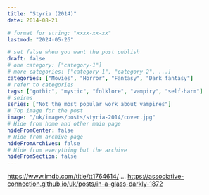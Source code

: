 ```yaml
---
title: "Styria (2014)"
date: 2014-08-21

# format for string: "xxxx-xx-xx"
lastmod: "2024-05-26"

# set false when you want the post publish
draft: false
# one category: ["category-1"]
# more categories: ["category-1", "category-2", ...]
categories: ["Movies", "Horror", "Fantasy", "Dark fantasy"]
# refer to categories
tags: ["gothic", "mystic", "folklore", "vampiry", "self-harm"]
# seires
series: ["Not the most popular work about vampires"]
# Top image for the post
image: "/uk/images/posts/styria-2014/cover.jpg"
# Hide from home and other main page
hideFromCenter: false
# Hide from archive page
hideFromArchives: false
# Hide from everything but the archive
hideFromSection: false
---
```

https://www.imdb.com/title/tt1764614/
...
https://associative-connection.github.io/uk/posts/in-a-glass-darkly-1872
<!--more-->